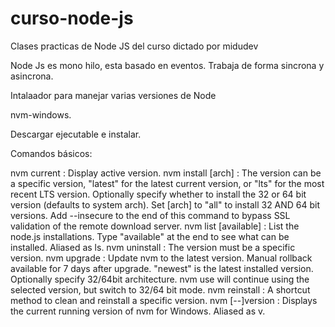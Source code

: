 # curso-node-js

Clases practicas de Node JS del curso dictado por midudev

Node Js es mono hilo, esta basado en eventos. Trabaja de forma sincrona y asincrona.

Intalaador para manejar varias versiones de Node

nvm-windows.

Descargar ejecutable e instalar.

Comandos básicos:

nvm current                  : Display active version.
nvm install <version> [arch] : The version can be a specific version, "latest" for the latest current version, or "lts" for the most recent LTS version. Optionally specify whether to install the 32 or 64 bit version  (defaults to system arch). Set [arch] to "all" to install 32 AND 64 bit versions. Add --insecure to the end of this command to bypass SSL validation of the remote download server.
nvm list [available]         : List the node.js installations. Type "available" at the end to see what can be installed. Aliased as ls.
nvm uninstall <version>      : The version must be a specific version.
nvm upgrade                  : Update nvm to the latest version. Manual rollback available for 7 days after upgrade. "newest" is the latest installed version. Optionally specify 32/64bit architecture. nvm use <arch> will continue using the selected version, but switch to 32/64 bit mode.
nvm reinstall <version>      : A shortcut method to clean and reinstall a specific version.
nvm [--]version              : Displays the current running version of nvm for Windows. Aliased as v.
